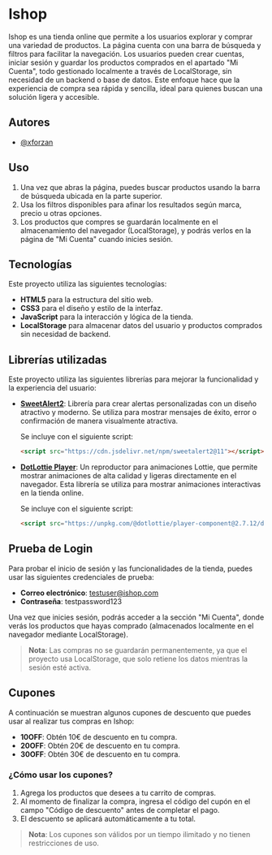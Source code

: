 
# Ishop

Ishop es una tienda online que permite a los usuarios explorar y comprar una variedad de productos. La página cuenta con una barra de búsqueda y filtros para facilitar la navegación. Los usuarios pueden crear cuentas, iniciar sesión y guardar los productos comprados en el apartado "Mi Cuenta", todo gestionado localmente a través de LocalStorage, sin necesidad de un backend o base de datos. Este enfoque hace que la experiencia de compra sea rápida y sencilla, ideal para quienes buscan una solución ligera y accesible.


## Autores

- [@xforzan](https://www.github.com/xforzan)


## Uso

1. Una vez que abras la página, puedes buscar productos usando la barra de búsqueda ubicada en la parte superior.
2. Usa los filtros disponibles para afinar los resultados según marca, precio u otras opciones.
3. Los productos que compres se guardarán localmente en el almacenamiento del navegador (LocalStorage), y podrás verlos en la página de "Mi Cuenta" cuando inicies sesión.

## Tecnologías

Este proyecto utiliza las siguientes tecnologías:

- **HTML5** para la estructura del sitio web.
- **CSS3** para el diseño y estilo de la interfaz.
- **JavaScript** para la interacción y lógica de la tienda.
- **LocalStorage** para almacenar datos del usuario y productos comprados sin necesidad de backend.

## Librerías utilizadas

Este proyecto utiliza las siguientes librerías para mejorar la funcionalidad y la experiencia del usuario:

- **[SweetAlert2](https://sweetalert2.github.io/)**: Librería para crear alertas personalizadas con un diseño atractivo y moderno. Se utiliza para mostrar mensajes de éxito, error o confirmación de manera visualmente atractiva.

  Se incluye con el siguiente script:
  ```html
  <script src="https://cdn.jsdelivr.net/npm/sweetalert2@11"></script>

- **[DotLottie Player](https://github.com/dotlottie/player)**: Un reproductor para animaciones Lottie, que permite mostrar animaciones de alta calidad y ligeras directamente en el navegador. Esta librería se utiliza para mostrar animaciones interactivas en la tienda online.

  Se incluye con el siguiente script:
  ```html
  <script src="https://unpkg.com/@dotlottie/player-component@2.7.12/dist/dotlottie-player.mjs" type="module"></script>
## Prueba de Login

Para probar el inicio de sesión y las funcionalidades de la tienda, puedes usar las siguientes credenciales de prueba:

- **Correo electrónico**: testuser@ishop.com
- **Contraseña**: testpassword123

Una vez que inicies sesión, podrás acceder a la sección "Mi Cuenta", donde verás los productos que hayas comprado (almacenados localmente en el navegador mediante LocalStorage).

> **Nota**: Las compras no se guardarán permanentemente, ya que el proyecto usa LocalStorage, que solo retiene los datos mientras la sesión esté activa.

## Cupones

A continuación se muestran algunos cupones de descuento que puedes usar al realizar tus compras en Ishop:

- **10OFF**: Obtén 10€ de descuento en tu compra.
- **20OFF**: Obtén 20€ de descuento en tu compra.
- **30OFF**: Obtén 30€ de descuento en tu compra.

### ¿Cómo usar los cupones?
1. Agrega los productos que desees a tu carrito de compras.
2. Al momento de finalizar la compra, ingresa el código del cupón en el campo "Código de descuento" antes de completar el pago.
3. El descuento se aplicará automáticamente a tu total.

> **Nota**: Los cupones son válidos por un tiempo ilimitado y no tienen restricciones de uso.

